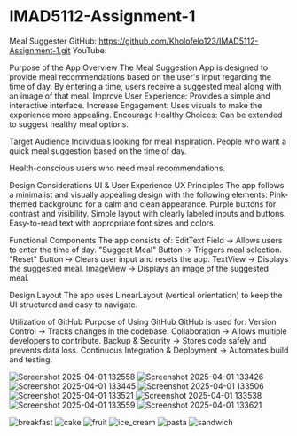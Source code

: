 # IMAD5112-Assignment-1
Meal Suggester
GitHub: https://github.com/Kholofelo123/IMAD5112-Assignment-1.git 
YouTube:

Purpose of the App
Overview
The Meal Suggestion App is designed to provide meal recommendations based on the user's input regarding the time of day. By entering a time, users receive a suggested meal along with an image of that meal.
Improve User Experience: Provides a simple and interactive interface.
Increase Engagement: Uses visuals to make the experience more appealing.
Encourage Healthy Choices: Can be extended to suggest healthy meal options.

Target Audience
Individuals looking for meal inspiration.
People who want a quick meal suggestion based on the time of day.

Health-conscious users who need meal recommendations.

Design Considerations
UI & User Experience UX Principles
The app follows a minimalist and visually appealing design with the following elements:
Pink-themed background for a calm and clean appearance.
Purple buttons for contrast and visibility.
Simple layout with clearly labeled inputs and buttons.
Easy-to-read text with appropriate font sizes and colors.

Functional Components
The app consists of:
EditText Field → Allows users to enter the time of day.
"Suggest Meal" Button → Triggers meal selection.
"Reset" Button → Clears user input and resets the app.
TextView → Displays the suggested meal.
ImageView → Displays an image of the suggested meal.

Design Layout
The app uses LinearLayout (vertical orientation) to keep the UI structured and easy to navigate.

Utilization of GitHub
Purpose of Using GitHub
GitHub is used for:
Version Control → Tracks changes in the codebase.
Collaboration → Allows multiple developers to contribute.
Backup & Security → Stores code safely and prevents data loss.
Continuous Integration & Deployment → Automates build and testing.

![Screenshot 2025-04-01 132558](https://github.com/user-attachments/assets/aec4f289-87c4-43a6-a323-bfb936e95c75)
![Screenshot 2025-04-01 133426](https://github.com/user-attachments/assets/1c70d5dc-ec27-4f12-95d2-e252fc5de729)
![Screenshot 2025-04-01 133445](https://github.com/user-attachments/assets/f926240d-9091-4423-b1ae-91cbd06c45c7)
![Screenshot 2025-04-01 133506](https://github.com/user-attachments/assets/7d0bea63-d4c9-4883-95c8-5818b3668646)
![Screenshot 2025-04-01 133521](https://github.com/user-attachments/assets/9632ad0d-216d-4c0a-afaf-61f52592dc77)
![Screenshot 2025-04-01 133538](https://github.com/user-attachments/assets/6de1b129-62b1-42f8-9598-4977ef93ad5d)
![Screenshot 2025-04-01 133559](https://github.com/user-attachments/assets/0ffb7104-150c-4715-baa2-95d95e02ccad)
![Screenshot 2025-04-01 133621](https://github.com/user-attachments/assets/7dc7b2f4-243f-4542-b20c-f676c97fc0eb)

![breakfast](https://github.com/user-attachments/assets/4a7836bf-7308-4150-8991-9a4fb40855c6)
![cake](https://github.com/user-attachments/assets/e0d9ab07-37a7-4deb-9899-be5f759bce2a)
![fruit](https://github.com/user-attachments/assets/c99f78e6-78eb-4a07-bc3d-1823da0b3a47)
![ice_cream](https://github.com/user-attachments/assets/16f1f840-96ee-4350-b9cd-5e37ab08a2d5)
![pasta](https://github.com/user-attachments/assets/0fdf1bec-22e6-4e61-9ac3-a515d1b34247)
![sandwich](https://github.com/user-attachments/assets/bb3f748f-ede9-47c1-ac77-6727e6f5468b)











